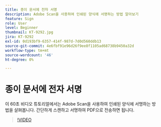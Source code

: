 ```yaml
---
title: 종이 문서에 전자 서명
description: Adobe Scan을 사용하여 인쇄된 양식에 서명하는 방법 알아보기
feature: Sign
role: User
level: Beginner
thumbnail: KT-9292.jpg
jira: KT-9292
exl-id: 0d193bf9-6357-414f-987d-7d0d560ddb13
source-git-commit: 4e6fbf91e96d26f9ee8f1105ad68738b9450a32d
workflow-type: tm+mt
source-wordcount: '46'
ht-degree: 0%

---
```


# 종이 문서에 전자 서명

이 60초 비디오 튜토리얼에서는 Adobe Scan을 사용하여 인쇄된 양식에 서명하는 방법을 살펴봅니다. 간단하게 스캔하고 서명하여 PDF으로 전송하면 됩니다.

>[!VIDEO](https://video.tv.adobe.com/v/338331?quality=12&learn=on&hidetitle=true)
